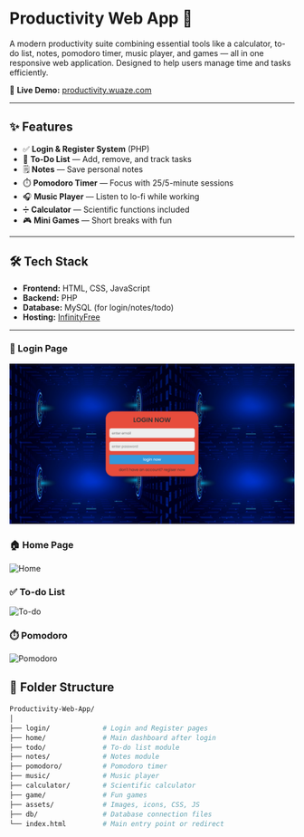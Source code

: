 # Productivity Web App 🚀

A modern productivity suite combining essential tools like a calculator, to-do list, notes, pomodoro timer, music player, and games — all in one responsive web application. Designed to help users manage time and tasks efficiently.

🔗 **Live Demo:** [productivity.wuaze.com](http://productivity.wuaze.com)

---

## ✨ Features

- ✅ **Login & Register System** (PHP)
- 📝 **To-Do List** — Add, remove, and track tasks
- 🗒️ **Notes** — Save personal notes
- ⏱️ **Pomodoro Timer** — Focus with 25/5-minute sessions
- 🎧 **Music Player** — Listen to lo-fi while working
- ➗ **Calculator** — Scientific functions included
- 🎮 **Mini Games** — Short breaks with fun

---

## 🛠️ Tech Stack

- **Frontend:** HTML, CSS, JavaScript
- **Backend:** PHP
- **Database:** MySQL (for login/notes/todo)
- **Hosting:** [InfinityFree](https://infinityfree.net/)

---

### 🔐 Login Page

![Login](Images/Login.png)

### 🏠 Home Page

![Home](screenshots/home.png)

### ✅ To-do List

![To-do](screenshots/todo.png)

### ⏱️ Pomodoro

![Pomodoro](screenshots/pomodoro.png)


## 📂 Folder Structure

```bash
Productivity-Web-App/
│
├── login/             # Login and Register pages
├── home/              # Main dashboard after login
├── todo/              # To-do list module
├── notes/             # Notes module
├── pomodoro/          # Pomodoro timer
├── music/             # Music player
├── calculator/        # Scientific calculator
├── game/              # Fun games
├── assets/            # Images, icons, CSS, JS
├── db/                # Database connection files
└── index.html         # Main entry point or redirect
